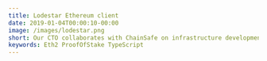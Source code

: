 ```yaml
---
title: Lodestar Ethereum client
date: 2019-01-04T00:00:10-00:00
image: /images/lodestar.png
short: Our CTO collaborates with ChainSafe on infrastructure development of Eth 2.0 by building TypeScript implementation of the Beacon Chain.
keywords: Eth2 ProofOfStake TypeScript
---
```

